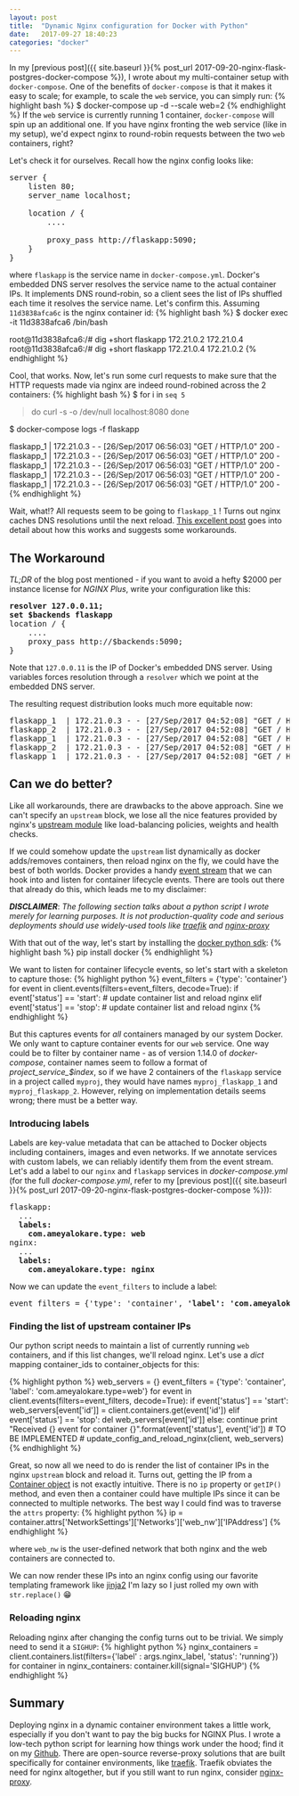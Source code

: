 ```yaml
---
layout: post
title:  "Dynamic Nginx configuration for Docker with Python"
date:   2017-09-27 18:40:23
categories: "docker"
---
```

In my [previous post]({{ site.baseurl }}{% post_url 2017-09-20-nginx-flask-postgres-docker-compose %}), I wrote about my multi-container setup with `docker-compose`.
One of the benefits of `docker-compose` is that it makes it easy to scale; for example, to scale the `web` service, you can simply run:
{% highlight bash %}
$ docker-compose up -d --scale web=2
{% endhighlight %}
If the `web` service is currently running 1 container, `docker-compose` will spin up an additional one. If you have nginx fronting the web
service (like in my setup), we'd expect nginx to round-robin requests between the two `web` containers, right?

Let's check it for ourselves. Recall how the nginx config looks like:

<pre>
server {
    listen 80;
    server_name localhost;

    location / {
        ....

        proxy_pass http://flaskapp:5090;
    }
}
</pre>

where `flaskapp` is the service name in `docker-compose.yml`. Docker's embedded DNS server resolves the service name to the actual container IPs.
It implements DNS round-robin, so a client sees the list of IPs shuffled each time it resolves the service name. Let's confirm this.
Assuming `11d3838afca6c` is the nginx container id:
{% highlight bash %}
$ docker exec -it 11d3838afca6 /bin/bash

root@11d3838afca6:/# dig +short flaskapp
172.21.0.2
172.21.0.4
root@11d3838afca6:/# dig +short flaskapp
172.21.0.4
172.21.0.2
{% endhighlight %}

Cool, that works. Now, let's run some curl requests to make sure that the HTTP requests made via nginx are indeed round-robined across the 2 containers:
{% highlight bash %}
$ for i in `seq 5`
> do
> curl -s -o /dev/null localhost:8080
> done

$ docker-compose logs -f flaskapp

flaskapp_1  | 172.21.0.3 - - [26/Sep/2017 06:56:03] "GET / HTTP/1.0" 200 -
flaskapp_1  | 172.21.0.3 - - [26/Sep/2017 06:56:03] "GET / HTTP/1.0" 200 -
flaskapp_1  | 172.21.0.3 - - [26/Sep/2017 06:56:03] "GET / HTTP/1.0" 200 -
flaskapp_1  | 172.21.0.3 - - [26/Sep/2017 06:56:03] "GET / HTTP/1.0" 200 -
flaskapp_1  | 172.21.0.3 - - [26/Sep/2017 06:56:03] "GET / HTTP/1.0" 200 -
{% endhighlight %}

Wait, what!? All requests seem to be going to `flaskapp_1` ! Turns out nginx caches DNS resolutions until the next reload. [This excellent post](
https://tenzer.dk/nginx-with-dynamic-upstreams/) goes into detail about how this works and suggests some workarounds.

## The Workaround

_TL;DR_ of the blog post mentioned - if you want to avoid a hefty $2000 per instance license for _NGINX Plus_, write your configuration like this:

<pre>
<b>resolver 127.0.0.11;
set $backends flaskapp</b>
location / {
    ....
    proxy_pass http://$backends:5090;
}
</pre>

Note that `127.0.0.11` is the IP of Docker's embedded DNS server. Using variables forces resolution through a `resolver` which we point at the embedded
DNS server.

The resulting request distribution looks much more equitable now:
<pre>
flaskapp_1  | 172.21.0.3 - - [27/Sep/2017 04:52:08] "GET / HTTP/1.0" 200 -
flaskapp_2  | 172.21.0.3 - - [27/Sep/2017 04:52:08] "GET / HTTP/1.0" 200 -
flaskapp_1  | 172.21.0.3 - - [27/Sep/2017 04:52:08] "GET / HTTP/1.0" 200 -
flaskapp_2  | 172.21.0.3 - - [27/Sep/2017 04:52:08] "GET / HTTP/1.0" 200 -
flaskapp_1  | 172.21.0.3 - - [27/Sep/2017 04:52:08] "GET / HTTP/1.0" 200 -
</pre>

## Can we do better?

Like all workarounds, there are drawbacks to the above approach. Sine we can't specify an `upstream` block, we lose all the nice features
provided by nginx's [upstream module](http://nginx.org/en/docs/http/ngx_http_upstream_module.html#upstream) like load-balancing policies,
weights and health checks.

If we could somehow update the `upstream` list dynamically as docker adds/removes containers, then reload nginx on the fly,
we could have the best of both worlds. Docker provides a handy [event stream](https://docs.docker.com/engine/reference/commandline/events/) 
that we can hook into and listen for container lifecycle events. There are tools out there that already do this, which leads me to my
disclaimer:

_**DISCLAIMER**_: <em>The following section talks about a python script I wrote merely for learning purposes. It is not production-quality code and serious deployments should use widely-used tools like [traefik](https://traefik.io/) and [nginx-proxy](https://github.com/jwilder/nginx-proxy)</em>

With that out of the way, let's start by installing the [docker python sdk](https://docker-py.readthedocs.io/en/stable/):
{% highlight bash %}
pip install docker
{% endhighlight %}

We want to listen for container lifecycle events, so let's start with a skeleton to capture those:
{% highlight python %}
event_filters = {'type': 'container'}
for event in client.events(filters=event_filters, decode=True):
    if event['status'] == 'start':
        # update container list and reload nginx
    elif event['status'] == 'stop':
        # update container list and reload nginx
{% endhighlight %}

But this captures events for _all_ containers managed by our system Docker. We only want to capture container events for our `web` service.
One way could be to filter by container name - as of version 1.14.0 of _docker-compose_, container names seem to follow a format of
_$project\_$service\_$index_, so if we have 2 containers of the `flaskapp` service in a project called `myproj`, they would have
names `myproj_flaskapp_1` and `myproj_flaskapp_2`. However, relying on implementation details seems wrong; there must be a better way.

### Introducing labels

Labels are key-value metadata that can be attached to Docker objects including containers, images and even networks. If we annotate
services with custom labels, we can reliably identify them from the event stream. Let's add a label to our `nginx` and `flaskapp`
services in _docker-compose.yml_ (for the full _docker-compose.yml_, refer to my [previous post]({{ site.baseurl }}{% post_url 2017-09-20-nginx-flask-postgres-docker-compose %})):
<pre>
flaskapp:
  ...
  <b>labels:
    com.ameyalokare.type: web</b>
nginx:
  ...
  <b>labels:
    com.ameyalokare.type: nginx</b>
</pre>

Now we can update the `event_filters` to include a label:
<pre>
event_filters = {'type': 'container', <b>'label': 'com.ameyalokare.type=web'</b>}
</pre>

### Finding the list of upstream container IPs

Our python script needs to maintain a list of currently running `web` containers, and if this list changes, we'll reload nginx.
Let's use a _dict_ mapping container_ids to container_objects for this:

{% highlight python %}
web_servers = {}
event_filters = {'type': 'container', 'label': 'com.ameyalokare.type=web'}
for event in client.events(filters=event_filters, decode=True):
    if event['status'] == 'start':
        web_servers[event['id']] = client.containers.get(event['id'])
    elif event['status'] == 'stop':
        del web_servers[event['id']]
    else:
        continue
    print "Received {} event for container {}".format(event['status'], event['id'])
    # TO BE IMPLEMENTED
    # update_config_and_reload_nginx(client, web_servers)
{% endhighlight %}

Great, so now all we need to do is render the list of container IPs in the nginx `upstream` block and reload it.
Turns out, getting the IP from a [Container object](https://docker-py.readthedocs.io/en/stable/containers.html#container-objects) is not 
exactly intuitive. There is no `ip` property or `getIP()` method, and even then a container could have multiple IPs since it can be connected
to multiple networks. The best way I could find was to traverse the `attrs` property:
{% highlight python %}
ip = container.attrs['NetworkSettings']['Networks']['web_nw']['IPAddress']
{% endhighlight %}

where `web_nw` is the user-defined network that both nginx and the web containers are connected to.

We can now render these IPs into an nginx config using our favorite templating framework like [jinja2](http://jinja.pocoo.org/)
I'm lazy so I just rolled my own with `str.replace()` 😁

### Reloading nginx

Reloading nginx after changing the config turns out to be trivial. We simply need to send it a `SIGHUP`:
{% highlight python %}
nginx_containers = client.containers.list(filters={'label' : args.nginx_label, 'status': 'running'})
for container in nginx_containers:
    container.kill(signal='SIGHUP')
{% endhighlight %}

## Summary

Deploying nginx in a dynamic container environment takes a little work, especially if you don't want to pay the big bucks
for NGINX Plus. I wrote a low-tech python script for learning how things work under the hood; find it on my [Github](https://github.com/juggernaut/nginx-flask-postgres-docker-compose-example/blob/auto-reload-nginx-with-python/auto_reload_nginx.py). There are open-source reverse-proxy solutions that are built specifically for container environments, like
[traefik](https://traefik.io/). Traefik obviates the need for nginx altogether, but if you still want to run nginx, consider [nginx-proxy](https://github.com/jwilder/nginx-proxy).
